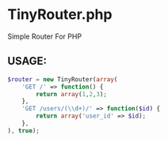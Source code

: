 TinyRouter.php
==============

Simple Router For PHP

## USAGE:

```php
$router = new TinyRouter(array(
    'GET /' => function() {
        return array(1,2,3);
    },
    'GET /users/(\\d+)/' => function($id) {
        return array('user_id' => $id);
    },
), true);
```

